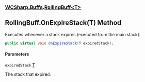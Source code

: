 ### [WCSharp.Buffs](WCSharp.Buffs.md 'WCSharp.Buffs').[RollingBuff&lt;T&gt;](WCSharp.Buffs.RollingBuff_T_.md 'WCSharp.Buffs.RollingBuff<T>')

## RollingBuff<T>.OnExpireStack(T) Method

Executes whenever a stack expires (executed from the main stack).

```csharp
public virtual void OnExpireStack(T expiredStack);
```
#### Parameters

<a name='WCSharp.Buffs.RollingBuff_T_.OnExpireStack(T).expiredStack'></a>

`expiredStack` [T](WCSharp.Buffs.RollingBuff_T_.md#WCSharp.Buffs.RollingBuff_T_.T 'WCSharp.Buffs.RollingBuff<T>.T')

The stack that expired.